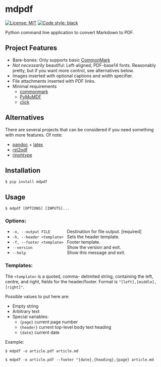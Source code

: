 # mdpdf

[![License: MIT](https://img.shields.io/badge/License-MIT-yellow.svg)](https://opensource.org/licenses/MIT)
[![Code style: black](https://img.shields.io/badge/code%20style-black-000000.svg)](https://github.com/psf/black)

Python command line application to convert Markdown to PDF.

## Project Features

* Bare-bones: Only supports basic [CommonMark](https://commonmark.org/)
* *Not necessarily* beautiful: Left-aligned, PDF-base14 fonts. Reasonably pretty, but if you want more control, see alternatives below.
* Images inserted with optional captions and width specifier.
* File attachments inserted with PDF links.
* Minimal requirements
    - [commonmark](https://pypi.org/project/commonmark/)
    - [PyMuMDF](https://pypi.org/project/PyMuPDF/)
    - [click](https://pypi.org/project/click/)


## Alternatives
There are several projects that can be considered if you need something with more features.  Of note: 
* [pandoc](https://pandoc.org/) + [latex](https://www.latex-project.org/)
* [rst2pdf](https://github.com/rst2pdf/rst2pdf)
* [rinohtype](https://github.com/brechtm/rinohtype)

## Installation

    $ pip install mdpdf

## Usage
    $ mdpdf [OPTIONS] [INPUTS]...

### Options:
-  `-o, --output FILE       ` Destination for file output.  [required]
-  `-h, --header <template> ` Sets the header template.
-  `-f, --footer <template> ` Footer template.
-  `--version               ` Show the version and exit.
-  `--help                  ` Show this message and exit.


### Templates:

The `<template>` is a quoted, comma-
  delimited string, containing the left, centre,
  and right, fields for the header/footer. Format is `"[left],[middle],[right]"`.

Possible values to put here are:
- Empty string
- Arbitrary text
- Special variables:
    - `{page}` current page number
    - `{header}` current top-level body text heading
    - `{date}` current date

Example:

    $ mdpdf -o article.pdf article.md

    $ mdpdf -o article.pdf --footer "{date},{heading},{page} article.md